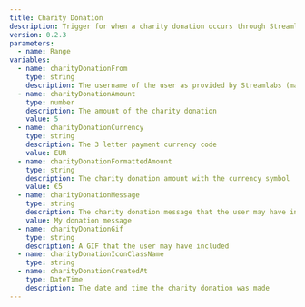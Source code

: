 ```yaml
---
title: Charity Donation
description: Trigger for when a charity donation occurs through Streamlabs
version: 0.2.3
parameters:
  - name: Range
variables:
  - name: charityDonationFrom
    type: string
    description: The username of the user as provided by Streamlabs (may not be from Twitch)
  - name: charityDonationAmount
    type: number
    description: The amount of the charity donation
    value: 5
  - name: charityDonationCurrency
    type: string
    description: The 3 letter payment currency code
    value: EUR
  - name: charityDonationFormattedAmount
    type: string
    description: The charity donation amount with the currency symbol
    value: €5
  - name: charityDonationMessage
    type: string
    description: The charity donation message that the user may have included
    value: My donation message
  - name: charityDonationGif
    type: string
    description: A GIF that the user may have included
  - name: charityDonationIconClassName
    type: string
  - name: charityDonationCreatedAt
    type: DateTime
    description: The date and time the charity donation was made
---
```

